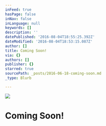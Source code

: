 ```yaml
---
inFeed: true
hasPage: false
inNav: false
inLanguage: null
keywords: []
description: ''
datePublished: '2016-08-04T18:55:25.392Z'
dateModified: '2016-08-04T18:53:15.087Z'
author: []
title: Coming Soon!
via: {}
authors: []
publisher: {}
starred: true
sourcePath: _posts/2016-06-18-coming-soon.md
_type: Blurb

---
```

![](https://the-grid-user-content.s3-us-west-2.amazonaws.com/ec46abc4-b8a3-4bf1-9b13-6874826d15a3.jpg)

# Coming Soon!